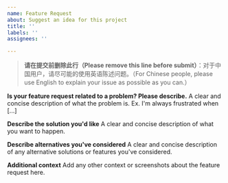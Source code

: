 ```yaml
---
name: Feature Request
about: Suggest an idea for this project
title: ''
labels: ''
assignees: ''

---
```


> **请在提交前删除此行（Please remove this line before submit）**：对于中国用户，请尽可能的使用英语陈述问题。（For Chinese people, please use English to explain your issue as possible as you can.）

**Is your feature request related to a problem? Please describe.**
A clear and concise description of what the problem is. Ex. I'm always frustrated when [...]

**Describe the solution you'd like**
A clear and concise description of what you want to happen.

**Describe alternatives you've considered**
A clear and concise description of any alternative solutions or features you've considered.

**Additional context**
Add any other context or screenshots about the feature request here.
